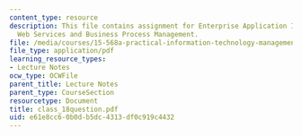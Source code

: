 ```yaml
---
content_type: resource
description: This file contains assignment for Enterprise Application Integration
  Web Services and Business Process Management.
file: /media/courses/15-568a-practical-information-technology-management-spring-2005/e61e8cc60b0db5dc4313df0c919c4432_class_18question.pdf
file_type: application/pdf
learning_resource_types:
- Lecture Notes
ocw_type: OCWFile
parent_title: Lecture Notes
parent_type: CourseSection
resourcetype: Document
title: class_18question.pdf
uid: e61e8cc6-0b0d-b5dc-4313-df0c919c4432
---
```

